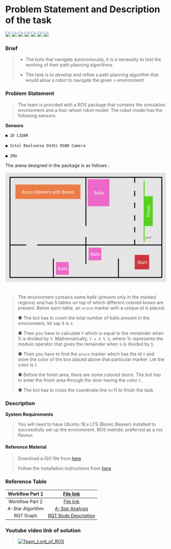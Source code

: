 # Problem Statement and Description of the task

<div class="row">
  <div class="column">
    <img src="https://img.shields.io/badge/Python-3776AB?style=for-the-badge&logo=python&logoColor=white">
    <img src="https://img.shields.io/badge/GitHub-100000?style=for-the-badge&logo=github&logoColor=white">
    <img src="https://img.shields.io/badge/OpenCV-27338e?style=for-the-badge&logo=OpenCV&logoColor=white">
    <img src="https://img.shields.io/badge/Git-F05032?style=for-the-badge&logo=git&logoColor=white">
    <img src="https://img.shields.io/badge/Numpy-777BB4?style=for-the-badge&logo=numpy&logoColor=white">
    <img src="https://img.shields.io/badge/CMake-064F8C?style=for-the-badge&logo=cmake&logoColor=white">
    <img src="https://img.shields.io/badge/Linux-FCC624?style=for-the-badge&logo=linux&logoColor=black">
  </div>
</div>

### Brief

> - The bots that navigate autonomously, it is a necessity to test the working of their path planning algorithms.
> 
> - The task is to develop and refine a path planning algorithm that would allow a robot to navigate the given > environment.

### **Problem Statement**

> The team is provided with a ROS package that contains the simulation
> environment and a four-wheel robot model. The robot model has the following sensors:

**Sensors**
```
● 2D LIDAR

● Intel Realsense D435i RGBD Camera

● IMU
```

The arena designed in the package is as follows :

<img src="../images/arena_map.png" style="vertical-align:middle; padding-bottom:25px" width="700">
<br />

> The environment contains some balls (present only in the marked regions) and has 5 tables on
> top of which different colored boxes are present. Below each table, an `aruco` marker with a
> unique id is placed.
> 
> ● The bot has to count the total number of balls present in the environment, let say it is `X`.
> 
> ● Then you have to calculate `Y` which is equal to the remainder when X is divided by `5`.
> Mathematically, `Y = X % 5`, where % represents the modulo operator that gives the
> remainder when `X` is divided by `5`.
> 
> ● Then you have to find the `aruco` marker which has the id `Y` and store the color of the box
> placed above that particular marker. Let the color is `C`.
> 
> ● Before the finish area, there are some colored doors. The bot has to enter the finish area
> through the door having the color `C`.
> 
> ● The bot has to cross the coordinate line x=11 to finish the task


### **Description**

**System Requirements**

> You will need to have Ubuntu 18.x LTS (Bionic Beaver) installed to successfully set up
> the environment. ROS melodic preferred as a ros flavour.

#### **Reference Material**

> Download a ISO file from [here](https://releases.ubuntu.com/18.04/)
> 
> Follow the installation instructions from [here](https://github.com/sid-5/ROS_VICHESTA/blob/master/README.md)

### **Reference Table**

|  Workflow Part 1 	|      [File link](https://github.com/sid-5/ROS_VICHESTA/blob/master/docs/workflow1.md)      	|
|:----------------:	|:------------------------------------------------------------------------------------------:	|
|  Workflow Part 2 	|      [File link](https://github.com/sid-5/ROS_VICHESTA/blob/master/docs/workflow2.md)      	|
| A-Star Algorithm 	|     [A-Star Analysis](https://github.com/sid-5/ROS_VICHESTA/blob/master/docs/a-star.md)    	|
|     RQT Graph    	| [RQT Node Description](https://github.com/sid-5/ROS_VICHESTA/blob/master/docs/RQTGraph.md) 	|

### **Youtube video link of solution**
> [![Team_Lord_of_ROS](https://img.youtube.com/vi/StTqXEQ2l-Y/0.jpg)](https://www.youtube.com/watch?v=StTqXEQ2l-Y)
